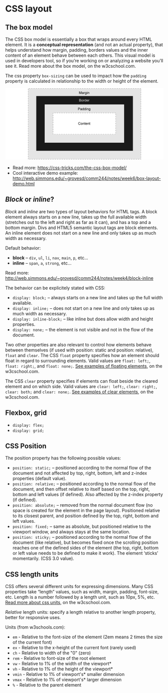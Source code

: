 # CSS layout

## The box model

The CSS box model is essentially a box that wraps around every HTML element. It is a **conceptual representation** (and not an actual property), that helps understand how margin, padding, borders values and the inner content of an element behave between each others. This visual model is used in developers tool, so if you’re working on or analyzing a website you’ll see it. Read more about the box model, on the w3cschool.com.

The css property `box-sizing` can be used to impact how the `padding` property is calculated in relationship to the width or height of the element.

![The box model](box-model.png)

- Read more: https://css-tricks.com/the-css-box-model/
- Cool interactive demo example: http://web.simmons.edu/~grovesd/comm244/notes/week6/box-layout-demo.html

## *Block* or *inline*?

*Block* and *inline* are two types of layout behaviors for HTML tags. A block element always starts on a new line, takes up the full available width (stretches out to the left and right as far as it can), and has a top and a bottom margin. Divs and HTML5 semantic layout tags are block elements. An inline element does not start on a new line and only takes up as much width as necessary.

Default behavior:

- **block** – `div`, `ul`, `li`, `nav`, `main`, `p`, etc...
- **inline** – `span`, `a`, `strong`, etc... 

Read more: http://web.simmons.edu/~grovesd/comm244/notes/week4/block-inline

The behavior can be explicitely stated with CSS:

- `display: block;` – always starts on a new line and takes up the full width available.
- `display: inline;` – does not start on a new line and only takes up as much width as necessary.
- `display: inline-block;` – like inline but does allow width and height properties.
- `display: none;` – the element is not visible and not in the flow of the document.

Two other properties are also relevant to control how elements behave between themselves (if used with position: static and position: relative), `float` and `clear`. The CSS `float` property specifies how an element should float in regard to surrounding elements. Valid values are `float: left;`, `float: right;`, and `float: none;`. [See examples of floating elements](https://www.w3schools.com/css/css_float_examples.asp), on the w3cschool.com.

The CSS `clear` property specifies if elements can float beside the cleared element and on which side. Valid values are `clear: left;`, `clear: right;`, `clear: both;` and `clear: none;`. [See examples of clear elements](https://www.w3schools.com/css/https://www.w3schools.com/css/css_float_clear.asp), on the w3cschool.com.

## Flexbox, grid

- `display: flex;`
- `display: grid;`

## CSS Position

The position property has the following possible values:

- `position: static;` – positioned according to the normal flow of the document and not affected by top, right, bottom, left and z-index properties (default value).
- `position: relative;` – positioned according to the normal flow of the document, and then offset relative to itself based on the top, right, bottom and left values (if defined). Also affected by the z-index property (if defined).
- `position: absolute;` – removed from the normal document flow (no space is created for the element in the page layout). Positioned relative to its closest parent, and position defined by the top, right, bottom and left values.
- `position: fixed;` – same as absolute, but positioned relative to the viewport window, and always stays at the same location.
- `position: sticky;` – positioned according to the normal flow of the document (like relative), but becomes fixed once the scrolling position reaches one of the defined sides of the element (the top, right, bottom or left value needs to be defined to make it work). The element ‘sticks’ momentarily. (CSS 3.0 value).


## CSS length units

CSS offers several different units for expressing dimensions. Many CSS properties take “length” values, such as width, margin, padding, font-size, etc. Length is a number followed by a length unit, such as 10px, 5%, etc. [Read more about css units](https://www.w3schools.com/css/css_units.asp), on the w3cschool.com.

*Relative* length units: specify a length relative to another length property, better for responsive uses.

Units (from w3schools.com):

- `em` - Relative to the font-size of the element (2em means 2 times the size of the current font)
- `ex` - Relative to the x-height of the current font (rarely used)
- `ch` - Relative to width of the "0" (zero)
- `rem` - Relative to font-size of the root element
- `vw` - Relative to 1% of the width of the viewport*
- `vh` - Relative to 1% of the height of the viewport*
- `vmin` - Relative to 1% of viewport's* smaller dimension
- `vmax` - Relative to 1% of viewport's* larger dimension
- `%` - Relative to the parent element

